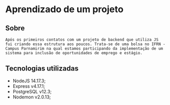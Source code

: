 # Aprendizado de um projeto

## Sobre
    
    Após os primeiros contatos com um projeto de backend que utiliza JS fui criando essa estrutura aos poucos. Trata-se de uma bolsa no IFRN - Campus Parnamirim na qual estamos participando da implementação de um sistema para inclusão de oportunidades de emprego e estágio.
    
## Tecnologias utilizadas

* NodeJS 14.17.3;
* Express v4.17.1;
* PostgreSQL v12.3;
* Nodemon v2.0.13;